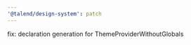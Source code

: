 ```yaml
---
'@talend/design-system': patch
---
```


fix: declaration generation for ThemeProviderWithoutGlobals
